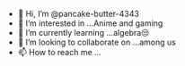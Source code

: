 - 👋 Hi, I’m @pancake-butter-4343
- 👀 I’m interested in ...Anime and gaming
- 🌱 I’m currently learning ...algebra😒
- 💞️ I’m looking to collaborate on ...among us 
- 📫 How to reach me ...

<!---
pancake-butter-4343/pancake-butter-4343 is a ✨ special ✨ repository because its `README.md` (this file) appears on your GitHub profile.
You can click the Preview link to take a look at your changes.
--->
